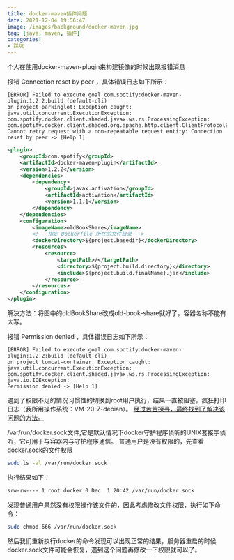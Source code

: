 ```yaml
---
title: docker-maven插件问题 
date: 2021-12-04 19:56:47 
image: /images/background/docker-maven.jpg 
tag: [java, maven, 插件]
categories:
- 踩坑
---
```


个人在使用docker-maven-plugin来构建镜像的时候出现报错消息

报错 Connection reset by peer ，具体错误日志如下所示：

```log
[ERROR] Failed to execute goal com.spotify:docker-maven-plugin:1.2.2:build (default-cli)
on project parkinglot: Exception caught: java.util.concurrent.ExecutionException: 
com.spotify.docker.client.shaded.javax.ws.rs.ProcessingException:
com.spotify.docker.client.shaded.org.apache.http.client.ClientProtocolException: 
Cannot retry request with a non-repeatable request entity: Connection reset by peer -> [Help 1]
```

```xml
<plugin>
    <groupId>com.spotify</groupId>
    <artifactId>docker-maven-plugin</artifactId>
    <version>1.2.2</version>
    <dependencies>
        <dependency>
            <groupId>javax.activation</groupId>
            <artifactId>activation</artifactId>
            <version>1.1.1</version>
        </dependency>
    </dependencies>
    <configuration>
        <imageName>oldBookShare</imageName>
        <!-- 指定 Dockerfile 所在的文件目录 -->
        <dockerDirectory>${project.basedir}</dockerDirectory>
        <resources>
            <resource>
                <targetPath>/</targetPath>
                <directory>${project.build.directory}</directory>
                <include>${project.build.finalName}.jar</include>
            </resource>
        </resources>
    </configuration>
</plugin>
```

解决方法：将图中的oldBookShare改成old-book-share就好了，容器名称不能有大写。

报错 Permission denied ，具体错误日志如下所示：

```log
[ERROR] Failed to execute goal com.spotify:docker-maven-plugin:1.2.2:build (default-cli)
on project tomcat-container: Exception caught: java.util.concurrent.ExecutionException: 
com.spotify.docker.client.shaded.javax.ws.rs.ProcessingException: java.io.IOException:
Permission denied -> [Help 1]
```

遇到了权限不足的情况习惯性的切换到root用户执行，结果一直被阻塞，疯狂打印日志（我所用操作系统：VM-20-7-debian）。
[经过苦苦探寻，最终找到了解决该问题的方法。](https://www.cnblogs.com/goWithHappy/p/solve-docker-maven-permission-deny.html)

/var/run/docker.sock文件,它是默认情况下docker守护程序侦听的UNIX套接字侦听，它可用于与容器内与守护程序通信。 普通用户是没有权限的，先查看docker.sock的文件权限

```bash
sudo ls -al /var/run/docker.sock
```
执行结果如下：

```bash
srw-rw---- 1 root docker 0 Dec  1 20:42 /var/run/docker.sock
```

发现普通用户果然没有权限操作该文件的，因此考虑修改文件权限，执行如下命令：

```bash
sudo chmod 666 /var/run/docker.sock
```

然后我们重新执行docker的命令发现可以出现正常的结果，服务器重启的时候docker.sock文件可能会恢复，遇到这个问题再修改一下权限就可以了。
